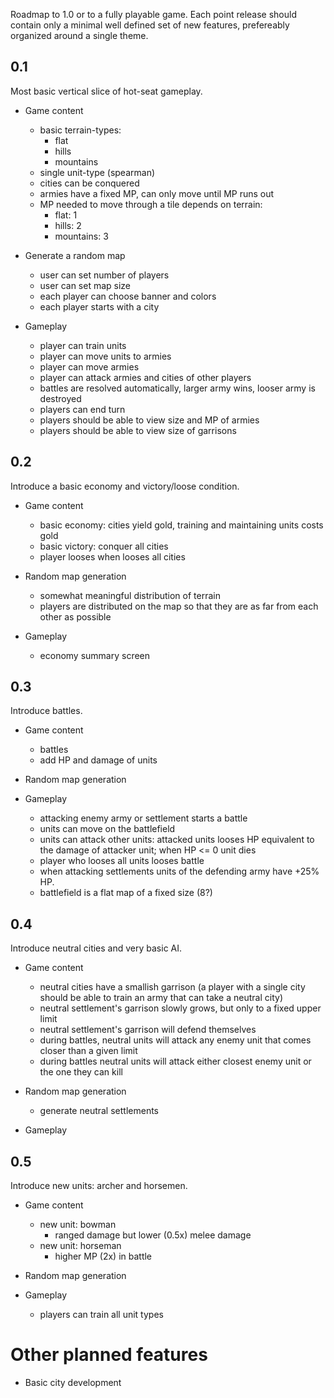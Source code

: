 Roadmap to 1.0 or to a fully playable game.
Each point release should contain only a minimal well defined set of new
features, prefereably organized around a single theme.

0.1
---

Most basic vertical slice of hot-seat gameplay.

* Game content
    - basic terrain-types:
        + flat
        + hills
        + mountains
    - single unit-type (spearman)
    - cities can be conquered
    - armies have a fixed MP, can only move until MP runs out
    - MP needed to move through a tile depends on terrain:
        + flat: 1
        + hills: 2
        + mountains: 3

* Generate a random map
    - user can set number of players
    - user can set map size
    - each player can choose banner and colors
    - each player starts with a city

* Gameplay
    - player can train units
    - player can move units to armies
    - player can move armies
    - player can attack armies and cities of other players
    - battles are resolved automatically, larger army wins, looser army
      is destroyed
    - players can end turn
    - players should be able to view size and MP of armies
    - players should be able to view size of garrisons

0.2
---

Introduce a basic economy and victory/loose condition.

* Game content
    - basic economy: cities yield gold, training and maintaining units
      costs gold
    - basic victory: conquer all cities
    - player looses when looses all cities

* Random map generation
    - somewhat meaningful distribution of terrain
    - players are distributed on the map so that they are as far from
      each other as possible

* Gameplay
    - economy summary screen

0.3
---

Introduce battles.

* Game content
    - battles
    - add HP and damage of units

* Random map generation

* Gameplay
    - attacking enemy army or settlement starts a battle
    - units can move on the battlefield
    - units can attack other units: attacked units looses HP equivalent
      to the damage of attacker unit; when HP <= 0 unit dies
    - player who looses all units looses battle
    - when attacking settlements units of the defending army have +25%
      HP.
    - battlefield is a flat map of a fixed size (8?)

0.4
---

Introduce neutral cities and very basic AI.

* Game content
    - neutral cities have a smallish garrison (a player with a single
      city should be able to train an army that can take a neutral city)
    - neutral settlement's garrison slowly grows, but only to a fixed
      upper limit
    - neutral settlement's garrison will defend themselves
    - during battles, neutral units will attack any enemy unit that
      comes closer than a given limit
    - during battles neutral units will attack either closest enemy unit
      or the one they can kill

* Random map generation
    - generate neutral settlements

* Gameplay

0.5
---

Introduce new units: archer and horsemen.

* Game content
    - new unit: bowman
        + ranged damage but lower (0.5x) melee damage
    - new unit: horseman
        + higher MP (2x) in battle

* Random map generation

* Gameplay
    - players can train all unit types


Other planned features
======================

* Basic city development
